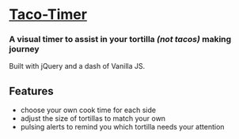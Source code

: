 # [Taco-Timer](https://github.com/RanchHowards/Taco-Timer)
### A visual timer to assist in your tortilla _(not tacos)_ making journey

Built with jQuery and a dash of Vanilla JS.  

## Features

- choose your own cook time for each side
- adjust the size of tortillas to match your own
- pulsing alerts to remind you which tortilla needs your attention

